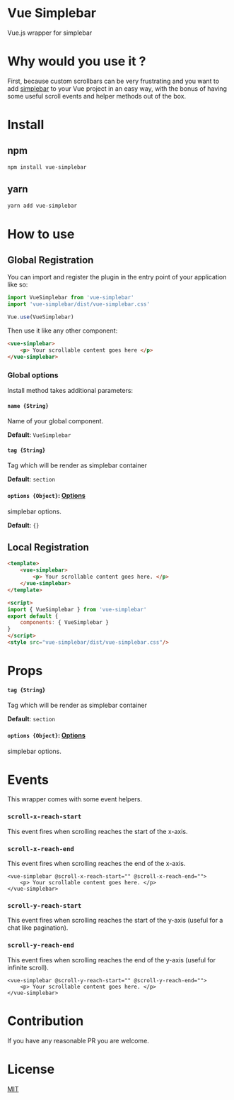 # Vue Simplebar
Vue.js wrapper for simplebar

# Why would you use it ?
First, because custom scrollbars can be very frustrating and you want to add [simplebar](https://github.com/Grsmto/simplebar) to your Vue project in an easy way, with the bonus of having some useful scroll events and helper methods out of the box.

# Install
## npm

```sh
npm install vue-simplebar
```

## yarn

```sh
yarn add vue-simplebar
```

# How to use

## Global Registration

You can import and register the plugin in the entry point of your application like so:
```js
import VueSimplebar from 'vue-simplebar'
import 'vue-simplebar/dist/vue-simplebar.css'

Vue.use(VueSimplebar)
```

Then use it like any other component:

```html
<vue-simplebar>
    <p> Your scrollable content goes here </p>
</vue-simplebar>
```

### Global options

Install method takes additional parameters:

#### `name {String}`
Name of your global component.

**Default**: `VueSimplebar`

#### `tag {String}`
Tag which will be render as simplebar container

**Default**: `section`

#### `options {Object}`: [Options](https://github.com/Grsmto/simplebar#options)
simplebar options.

**Default**: `{}`

## Local Registration

```html
<template>
    <vue-simplebar>
        <p> Your scrollable content goes here. </p>
    </vue-simplebar>
</template>

<script>
import { VueSimplebar } from 'vue-simplebar'
export default {
    components: { VueSimplebar }
}
</script>
<style src="vue-simplebar/dist/vue-simplebar.css"/>
```

# Props

#### `tag {String}`
Tag which will be render as simplebar container

**Default**: `section`

#### `options {Object}`: [Options](https://github.com/Grsmto/simplebar#options)
simplebar options.

# Events

This wrapper comes with some event helpers.

### `scroll-x-reach-start`

This event fires when scrolling reaches the start of the x-axis.

### `scroll-x-reach-end`

This event fires when scrolling reaches the end of the x-axis.

```
<vue-simplebar @scroll-x-reach-start="" @scroll-x-reach-end="">
    <p> Your scrollable content goes here. </p>
</vue-simplebar>
```

### `scroll-y-reach-start`

This event fires when scrolling reaches the start of the y-axis (useful for
a chat like pagination).

### `scroll-y-reach-end`

This event fires when scrolling reaches the end of the y-axis (useful for
infinite scroll).

```
<vue-simplebar @scroll-y-reach-start="" @scroll-y-reach-end="">
    <p> Your scrollable content goes here. </p>
</vue-simplebar>
```

# Contribution

If you have any reasonable PR you are welcome.

# License

[MIT](http://opensource.org/licenses/MIT)
